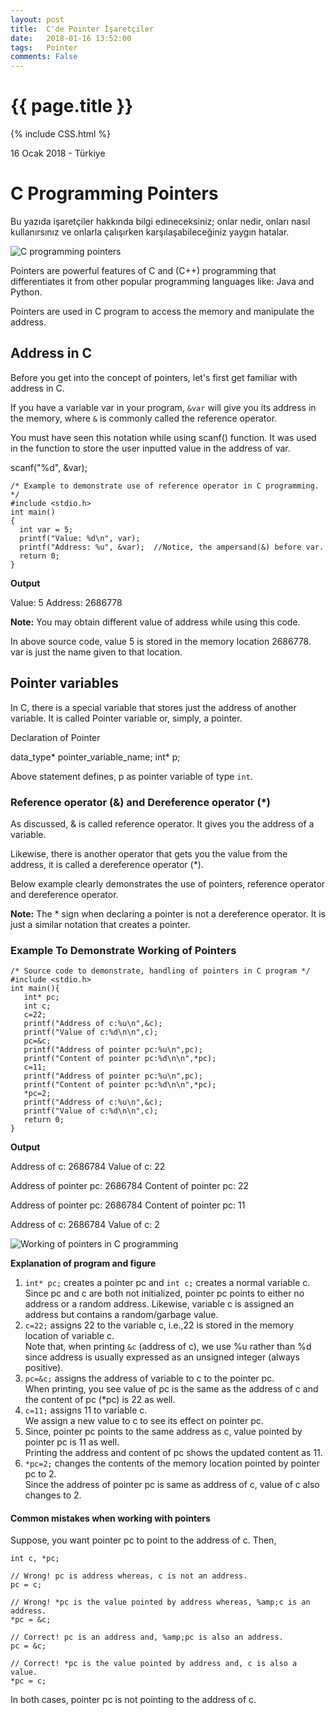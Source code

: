 ```yaml
---
layout: post
title:  C'de Pointer İşaretçiler
date:   2018-01-16 13:52:00
tags:   Pointer
comments: False
---
```


{{ page.title }}
================
{% include CSS.html %}

<p class="meta">16 Ocak 2018 - Türkiye</p>

C Programming Pointers
======================

Bu yazıda işaretçiler hakkında bilgi edineceksiniz; onlar nedir, onları nasıl kullanırsınız ve onlarla çalışırken karşılaşabileceğiniz yaygın hatalar.

![C programming pointers](//cdn.programiz.com/sites/tutorial2program/files/c-pointers.jpg "C programming pointers")

Pointers are powerful features of C and (C++) programming that differentiates it from other popular programming languages like: Java and Python.

Pointers are used in C program to access the memory and manipulate the address.

Address in C
------------

Before you get into the concept of pointers, let's first get familiar with address in C.

If you have a variable var in your program, `&var` will give you its address in the memory, where `&` is commonly called the reference operator.

You must have seen this notation while using scanf() function. It was used in the function to store the user inputted value in the address of var.

scanf("%d", &var);

    /* Example to demonstrate use of reference operator in C programming. */
    #include <stdio.h>
    int main()
    {
      int var = 5;
      printf("Value: %d\n", var);
      printf("Address: %u", &var);  //Notice, the ampersand(&) before var.
      return 0;
    }
    

**Output**

Value: 5 
Address: 2686778

**Note:** You may obtain different value of address while using this code.

In above source code, value 5 is stored in the memory location 2686778. var is just the name given to that location.

Pointer variables
-----------------

In C, there is a special variable that stores just the address of another variable. It is called Pointer variable or, simply, a pointer.

Declaration of Pointer

data\_type* pointer\_variable_name;
int* p;

Above statement defines, p as pointer variable of type `int`.

### Reference operator (&) and Dereference operator (*)

As discussed, & is called reference operator. It gives you the address of a variable.

Likewise, there is another operator that gets you the value from the address, it is called a dereference operator (*).

Below example clearly demonstrates the use of pointers, reference operator and dereference operator.

**Note:** The * sign when declaring a pointer is not a dereference operator. It is just a similar notation that creates a pointer.

### Example To Demonstrate Working of Pointers

    /* Source code to demonstrate, handling of pointers in C program */
    #include <stdio.h>
    int main(){
       int* pc;
       int c;
       c=22;
       printf("Address of c:%u\n",&c);
       printf("Value of c:%d\n\n",c);
       pc=&c;
       printf("Address of pointer pc:%u\n",pc);
       printf("Content of pointer pc:%d\n\n",*pc);
       c=11;
       printf("Address of pointer pc:%u\n",pc);
       printf("Content of pointer pc:%d\n\n",*pc);
       *pc=2;
       printf("Address of c:%u\n",&c);
       printf("Value of c:%d\n\n",c);
       return 0;
    }

**Output**

Address of c: 2686784
Value of c: 22

Address of pointer pc: 2686784
Content of pointer pc: 22

Address of pointer pc: 2686784
Content of pointer pc: 11

Address of c: 2686784
Value of c: 2

![Working of pointers in C programming](//cdn.programiz.com/sites/tutorial2program/files/pointers-in-c-programming.jpg "C pointers")

**Explanation of program and figure**

1.  `int* pc;` creates a pointer pc and `int c;` creates a normal variable c.  
    Since pc and c are both not initialized, pointer pc points to either no address or a random address. Likewise, variable c is assigned an address but contains a random/garbage value.
2.  `c=22;` assigns 22 to the variable c, i.e.,22 is stored in the memory location of variable c.  
    Note that, when printing `&c` (address of c), we use %u rather than %d since address is usually expressed as an unsigned integer (always positive).
3.  `pc=&c;` assigns the address of variable to c to the pointer pc.  
    When printing, you see value of pc is the same as the address of c and the content of pc (*pc) is 22 as well.
4.  `c=11;` assigns 11 to variable c.  
    We assign a new value to c to see its effect on pointer pc.
5.  Since, pointer pc points to the same address as c, value pointed by pointer pc is 11 as well.  
    Printing the address and content of pc shows the updated content as 11.
6.  `*pc=2;` changes the contents of the memory location pointed by pointer pc to 2.  
    Since the address of pointer pc is same as address of c, value of c also changes to 2.

#### Common mistakes when working with pointers

Suppose, you want pointer pc to point to the address of c. Then,

    
    int c, *pc;
    
    // Wrong! pc is address whereas, c is not an address.
    pc = c;  
    
    // Wrong! *pc is the value pointed by address whereas, %amp;c is an address.
    *pc = &c; 
    
    // Correct! pc is an address and, %amp;pc is also an address.
    pc = &c; 
    
    // Correct! *pc is the value pointed by address and, c is also a value.
    *pc = c;

In both cases, pointer pc is not pointing to the address of c.

